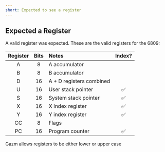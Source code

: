 ```yaml
---
short: Expected to see a register
---
```


## Expected a Register

A valid register was expected. These are the valid registers for the 6809:

| Register | Bits | Notes                    | Index? |
|:--------:|:----:|:-------------------------|:------:|
| A        | 8    | A accumulator            |        |
| B        | 8    | B accumulator            |        |
| D        | 16   | A + D registers combined |        |
| U        | 16   | User stack pointer       | ✅     |
| S        | 16   | System stack pointer     | ✅     |
| X        | 16   | X Index register         | ✅     |
| Y        | 16   | Y index register         | ✅     |
| CC       | 8    | Flags                    |        |
| PC       | 16   | Program counter          | ✅     |

Gazm allows registers to be either lower or upper case 
